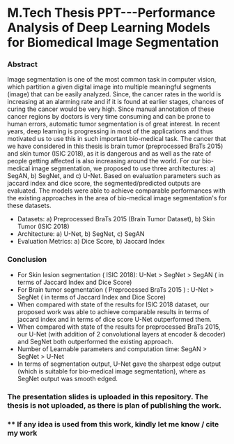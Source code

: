 # M.Tech Thesis PPT---Performance Analysis of Deep Learning Models for Biomedical Image Segmentation

### Abstract

Image segmentation is one of the most common task in computer vision, which partition a given digital image into multiple meaningful segments (image) that can be easily analyzed. Since, the cancer rates in the world is increasing at an alarming rate and if it is found at earlier stages, chances of curing the cancer would be very high. Since manual annotation of these cancer regions by doctors is very time consuming and can be prone to human errors, automatic tumor segmentation is of great interest. In recent years, deep learning is progressing in most of the applications and thus motivated us to use this in such important bio-medical task. The cancer that we have considered in this thesis is brain tumor (preprocessed BraTs 2015) and skin tumor (ISIC 2018), as it is dangerous and as well as the rate of people getting affected is also increasing around the world. For our bio-medical image segmentation, we proposed to use three architectures: a) SegAN, b) SegNet, and c) U-Net. Based on evaluation parameters such as jaccard index and dice score, the segmented/predicted outputs are evaluated. The models were able to achieve comparable performances with the existing approaches in the area of bio-medical image segmentation's for these datasets.

- Datasets: a) Preprocessed BraTs 2015 (Brain Tumor Dataset), b) Skin Tumor (ISIC 2018)
- Architecture: a) U-Net, b) SegNet, c) SegAN
- Evaluation Metrics: a) Dice Score, b) Jaccard Index

### Conclusion

- For Skin lesion segmentation ( ISIC 2018): U-Net > SegNet > SegAN ( in terms of Jaccard Index and Dice Score)
- For Brain tumor segmentation ( Preprocessed BraTs 2015 ) : U-Net > SegNet ( in terms of Jaccard Index and Dice Score)
- When compared with state of the results for ISIC 2018 dataset, our proposed work was able to achieve comparable results in terms of jaccard index and in terms of dice score U-Net outperformed them.
- When compared with state of the results for preprocessed BraTs 2015, our U-Net (with addition of 2 convolutional layers at encoder & decoder) and SegNet both outperformed the existing approach.
- Number of Learnable parameters and computation time: SegAN > SegNet > U-Net
- In terms of segmentation output, U-Net gave the sharpest edge output (which is suitable for bio-medical image segmentation), where as SegNet output was smooth edged.



### The presentation slides is uploaded in this repository. The thesis is not uploaded, as there is plan of publishing the work.
### ** If any idea is used from this work, kindly let me know / cite my work
